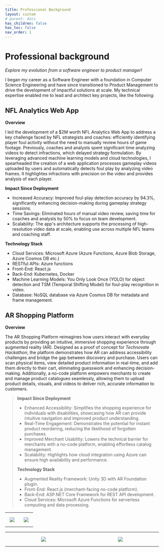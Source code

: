 ```yaml
---
title: Professional Background
layout: custom
# parent: docs
has_children: false
has_toc: false
nav_order: 1
---
```


# Professional background

_Explore my evolution from a software engineer to product manager!_

I began my career as a Software Engineer with a foundation in Computer Science Engineering and have since transitioned to Product Management to drive the development of impactful solutions at scale. My technical expertise enabled me to lead and architect key projects, like the following:

## NFL Analytics Web App

**Overview**

I led the development of a $2M worth NFL Analytics Web App to address a key challenge faced by NFL strategists and coaches: efficiently identifying player foul activity without the need to manually review hours of game footage. Previously, coaches and analysts spent significant time analyzing videos to detect infractions, which delayed strategy formulation. By leveraging advanced machine learning models and cloud technologies, I spearheaded the creation of a web application processes gameplay videos uploaded by users and automatically detects foul play by analyzing video frames. It highlightes infractions with precision on the video and provides analysis of each player.

**Impact Since Deployment**
- Increased Accuracy: Improved foul-play detection accuracy by 94.3%, significantly enhancing decision-making during gameplay strategy sessions.
- Time Savings: Eliminated hours of manual video review, saving time for coaches and analysts by 50% to focus on team development.
- Scalability: The app's architecture supports the processing of high-resolution video data at scale, enabling use across multiple NFL teams and coaching staff.

**Technology Stack**
- Cloud Services: Microsoft Azure (Azure Functions, Azure Blob Storage, Azure Cosmos DB etc.)
- RESTful APIs: Azure functions
- Front-End: React.js
- Back-End: Kubernetes, Docker
- Machine Learning Models: You Only Look Once (YOLO) for object detection and TSM (Temporal Shifting Model) for foul-play recognition in video.
- Database: NoSQL database via Azure Cosmos DB for metadata and frame management.

## AR Shopping Platform

**Overview**

The AR Shopping Platform reimagines how users interact with everyday products by providing an intuitive, immersive shopping experience through augmented reality (AR). Designed as a proof of concept for *Technovate Hackathon*, the platform demonstrates how AR can address accessibility challenges and bridge the gap between discovery and purchase. Users can scan physical items, view detailed product information in real-time, and add them directly to their cart, eliminating guesswork and enhancing decision-making. Additionally, a no-code platform empowers merchants to create and manage product catalogues seamlessly, allowing them to upload product details, visuals, and videos to deliver rich, accurate information to customers.

>**Impact Since Deployment**
> - Enhanced Accessibility: Simplifies the shopping experience for individuals with disabilities, showcasing how AR can provide intuitive navigation and improved product understanding.
> - Real-Time Engagement: Demonstrates the potential for instant product reordering, reducing the likelihood of forgotten purchases.
> - Improved Merchant Usability: Lowers the technical barrier for merchants with a no-code platform, enabling effortless catalog management.
> - Scalability: Highlights how cloud integration using Azure can ensure high availability and performance.
>
> **Technology Stack**
> - Augmented Reality Framework: Unity 3D with AR Foundation plugin.
> - Front-End: React.js (merchant-facing no-code platform).
> - Back-End: ASP.NET Core Framework for REST API development.
> - Cloud Services: Microsoft Azure Functions for serverless computing and data processing.

<table style="width: 100%; border-collapse: collapse;">
  <tr>
      <td style="width: 50%; padding: 15px; border-right: none; text-align: center; vertical-align: middle;"> 
        <img src= "/engineered_by_ananya/assets/images/hackathon_ar_shopp.jpg">
      </td>
      <td style="width: 50%; padding: 15px; border-left: none; text-align: center; vertical-align: middle;">
        <img src= "/engineered_by_ananya/assets/images/hackathon_hololens.jpg"> 
      </td>
  </tr>
</table>


<table style="width: 100%; border-collapse: collapse; table-layout: fixed">
    <tr>
        <td style="width: 500px; padding: 15px; text-align: center; vertical-align: middle;"> 
        <img src= "/engineered_by_ananya/assets/images/my_pic_hololens.jpg">
        </td>
        <td style="width: 500px; padding: 15px; text-align: center; vertical-align: middle;"> 
        <img src= "/engineered_by_ananya/assets/images/my_pic_hackathon.jpg">
        </td>
    </tr>
</table>
